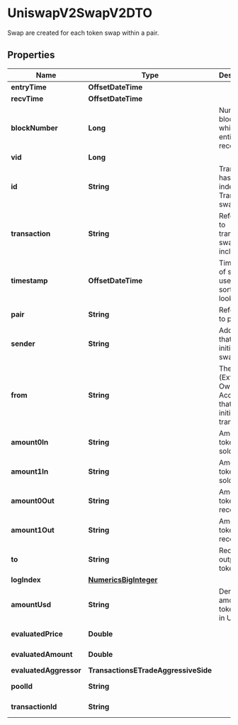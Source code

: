 

# UniswapV2SwapV2DTO

Swap are created for each token swap within a pair.

## Properties

| Name | Type | Description | Notes |
|------------ | ------------- | ------------- | -------------|
|**entryTime** | **OffsetDateTime** |  |  [optional] |
|**recvTime** | **OffsetDateTime** |  |  [optional] |
|**blockNumber** | **Long** | Number of block in which entity was recorded. |  [optional] |
|**vid** | **Long** |  |  [optional] |
|**id** | **String** | Transaction hash plus index in Transaction swap array. |  [optional] |
|**transaction** | **String** | Reference to transaction swap was included in. |  [optional] |
|**timestamp** | **OffsetDateTime** | Timestamp of swap, used for sorted lookups. |  [optional] |
|**pair** | **String** | Reference to pair. |  [optional] |
|**sender** | **String** | Address that initiated the swap. |  [optional] |
|**from** | **String** | The EOA (Externally Owned Account) that initiated the transaction. |  [optional] |
|**amount0In** | **String** | Amount of token0 sold. |  [optional] |
|**amount1In** | **String** | Amount of token1 sold. |  [optional] |
|**amount0Out** | **String** | Amount of token0 received. |  [optional] |
|**amount1Out** | **String** | Amount of token1 received. |  [optional] |
|**to** | **String** | Recipient of output tokens. |  [optional] |
|**logIndex** | [**NumericsBigInteger**](NumericsBigInteger.md) |  |  [optional] |
|**amountUsd** | **String** | Derived amount of tokens sold in USD. |  [optional] |
|**evaluatedPrice** | **Double** |  |  [optional] [readonly] |
|**evaluatedAmount** | **Double** |  |  [optional] [readonly] |
|**evaluatedAggressor** | **TransactionsETradeAggressiveSide** |  |  [optional] |
|**poolId** | **String** |  |  [optional] [readonly] |
|**transactionId** | **String** |  |  [optional] [readonly] |



